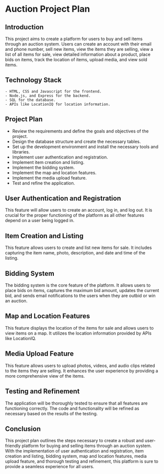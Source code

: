# Auction Project Plan

## Introduction

This project aims to create a platform for users to buy and sell items through an auction system. Users can create an account with their email and phone number, sell new items, view the items they are selling, view a list of all items for sale, view detailed information about a product, place bids on items, track the location of items, upload media, and view sold items.

## Technology Stack
```
- HTML, CSS and Javascript for the frontend.
- Node.js, and Express for the backend.
- SQL for the database.
- APIs like LocationIQ for location information.

```
## Project Plan
* Review the requirements and define the goals and objectives of the project.
* Design the database structure and create the necessary tables.
* Set up the development environment and install the necessary tools and libraries.
* Implement user authentication and registration.
* Implement item creation and listing.
* Implement the bidding system.
* Implement the map and location features.
* Implement the media upload feature.
* Test and refine the application.

## User Authentication and Registration
This feature will allow users to create an account, log in, and log out. It is crucial for the proper functioning of the platform as all other features depend on a user being logged in.

## Item Creation and Listing
This feature allows users to create and list new items for sale. It includes capturing the item name, photo, description, and date and time of the listing.

## Bidding System
The bidding system is the core feature of the platform. It allows users to place bids on items, captures the maximum bid amount, updates the current bid, and sends email notifications to the users when they are outbid or win an auction.

## Map and Location Features
This feature displays the location of the items for sale and allows users to view items on a map. It utilizes the location information provided by APIs like LocationIQ.

## Media Upload Feature
This feature allows users to upload photos, videos, and audio clips related to the items they are selling. It enhances the user experience by providing a more comprehensive view of the items.

## Testing and Refinement
The application will be thoroughly tested to ensure that all features are functioning correctly. The code and functionality will be refined as necessary based on the results of the testing.

## Conclusion
This project plan outlines the steps necessary to create a robust and user-friendly platform for buying and selling items through an auction system. With the implementation of user authentication and registration, item creation and listing, bidding system, map and location features, media upload feature, and thorough testing and refinement, this platform is sure to provide a seamless experience for all users.